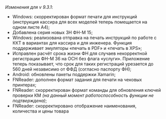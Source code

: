 _Изменения для v 9.3.1_:
- Windows: скорректирован формат печати для инструкций (инструкция кассира для всех моделей теперь помещается на одном листе A4);
- Добавлена серия новых ЗН ФН-М 15;
- Windows: реализована отправка на печать инструкций по работе с ККТ в вариантах для кассира и для инженера. Функция поддерживает эмуляторы «печать в PDF» и «печать в XPS»;
- Исправлен расчёт срока жизни ФН для случаев некорректной регистрации ФН-М 36 на ОСН без флага «услуги». Приложение теперь показывает, что срок для таких регистраций урезается до 560 дней независимо от ФФД (согласно паспорту ФН);
- Android: обновлены пакеты поддержки Xamarin;
- FNReader: дополнен формат задания для печати на чековых принтерах;
- FNReader: скорректирован формат команды для обновления ключей проверки КМ *(на данный момент работоспособность функции не подтверждена)*;
- FNReader: скорректировано отображение наименования, количества и цены товара
